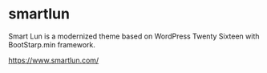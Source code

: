 # smartlun

Smart Lun is a modernized theme based on WordPress Twenty Sixteen with BootStarp.min framework. 

https://www.smartlun.com/
